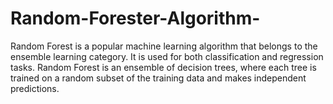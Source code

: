 # Random-Forester-Algorithm-
Random Forest is a popular machine learning algorithm that belongs to the ensemble learning category. It is used for both classification and regression tasks. Random Forest is an ensemble of decision trees, where each tree is trained on a random subset of the training data and makes independent predictions. 
